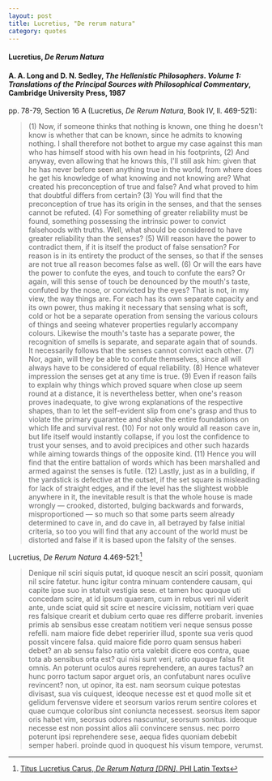 ```yaml
---
layout: post
title: Lucretius, "De rerum natura"
category: quotes
---
```


#### Lucretius, *De Rerum Natura*

#### A. A. Long and D. N. Sedley, *The Hellenistic Philosophers. Volume 1: Translations of the Principal Sources with Philosophical Commentary*, Cambridge University Press, 1987

pp. 78-79, Section 16 A (Lucretius, *De Rerum Natura*, Book IV, ll. 469-521):

> (1) Now, if someone thinks that nothing is known, one thing he doesn't know is whether that can be known, since he admits to knowing nothing. I shall therefore not bothet to argue my case against this man who has himself stood with his own head in his footprints, (2) And anyway, even allowing that he knows this, I'll still ask him: given that he has never before seen anything true in the world, from where does he get his knowledge of what knowing and not knowing are? What created his preconception of true and false? And what proved to him that doubtful differs from certain? (3) You will find that the preconception of true has its origin in the senses, and that the senses cannot be refuted. (4) For something of greater reliability must be found, something possessing the intrinsic power to convict falsehoods with truths. Well, what should be considered to have greater reliability than the senses? (5) Will reason have the power to contradict them, if it is itself the product of false sensation? For reason is in its entirety the product of the senses, so that if the senses are not true all reason becomes false as well. (6) Or will the ears have the power to confute the eyes, and touch to confute the ears? Or again, will this sense of touch be denounced by the mouth's taste, confuted by the nose, or convicted by the eyes? That is not, in my view, the way things are. For each has its own separate capacity and its own power, thus making it necessary that sensing what is soft, cold or hot be a separate operation from sensing the various colours of things and seeing whatever properties regularly accompany colours. Likewise the mouth's taste has a separate power, the recognition of smells is separate, and separate again that of sounds. It necessarily follows that the senses cannot convict each other. (7) Nor, again, will they be able to confute themselves, since all will always have to be considered of equal reliability. (8) Hence whatever impression the senses get at any time is true. (9) Even if reason fails to explain why things which proved square when close up seem round at a distance, it is nevertheless better, when one's reason proves inadequate, to give wrong explanations of the respective shapes, than to let the self-evident slip from one's grasp and thus to violate the primary guarantee and shake the entire foundations on which life and survival rest. (10) For not only would all reason cave in, but life itself would instantly collapse, if you lost the confidence to trust your senses, and to avoid precipices and other such hazards while aiming towards things of the opposite kind. (11) Hence you will find that the entire battalion of words which has been marshalled and armed against the senses is futile. (12) Lastly, just as in a building, if the yardstick is defective at the outset, if the set square is misleading for lack of straight edges, and if the level has the slightest wobble anywhere in it, the inevitable result is that the whole house is made wrongly — crooked, distorted, bulging backwards and forwards, misproportioned — so much so that some parts seem already determined to cave in, and do cave in, all betrayed by false initial criteria, so too you will find that any account of the world must be distorted and false if it is based upon the falsity of the senses.

Lucretius, *De Rerum Natura* 4.469-521:[^1]

[^1]: [Titus Lucretius Carus, *De Rerum Natura [DRN]*. PHI Latin Texts](https://latin.packhum.org/loc/550/1/0#3)

> Denique nil sciri siquis putat, id quoque nescit an sciri possit, quoniam nil scire fatetur. hunc igitur contra minuam contendere causam, qui capite ipse suo in statuit vestigia sese. et tamen hoc quoque uti concedam scire, at id ipsum quaeram, cum in rebus veri nil viderit ante, unde sciat quid sit scire et nescire vicissim, notitiam veri quae res falsique crearit et dubium certo quae res differre probarit. invenies primis ab sensibus esse creatam notitiem veri neque sensus posse refelli. nam maiore fide debet reperirier illud, sponte sua veris quod possit vincere falsa. quid maiore fide porro quam sensus haberi debet? an ab sensu falso ratio orta valebit dicere eos contra, quae tota ab sensibus orta est? qui nisi sunt veri, ratio quoque falsa fit omnis. An poterunt oculos aures reprehendere, an aures tactus? an hunc porro tactum sapor arguet oris, an confutabunt nares oculive revincent? non, ut opinor, ita est. nam seorsum cuique potestas divisast, sua vis cuiquest, ideoque necesse est et quod molle sit et gelidum fervensve videre et seorsum varios rerum sentire colores et quae cumque coloribus sint coniuncta necessest. seorsus item sapor oris habet vim, seorsus odores nascuntur, seorsum sonitus. ideoque necesse est non possint alios alii convincere sensus. nec porro poterunt ipsi reprehendere sese, aequa fides quoniam debebit semper haberi. proinde quod in quoquest his visum tempore, verumst.
